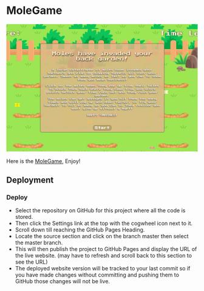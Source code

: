 # MoleGame

![Desktop and mobile wireframe sample](assets/images/mole-game.webp)

Here is the [MoleGame](https://ebuzeryalcin.github.io/MoleGame/), Enjoy!

## Deployment
### Deploy

- Select the repository on GitHub for this project where all the code is stored.
- Then click the Settings link at the top with the cogwheel icon next to it.
- Scroll down till reaching the GitHub Pages Heading.
- Locate the source section and click on the branch master then select the master branch.
- This will then publish the project to GitHub Pages and display the URL of the live website. (may have to refresh and scroll back to this 
section to see the URL)
- The deployed website version will be tracked to your last commit so if you have made changes without committing and pushing them to GitHub 
those changes will not be live.
